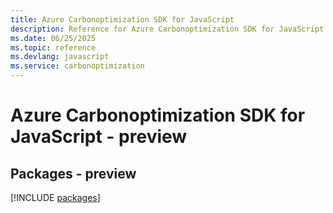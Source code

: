 ```yaml
---
title: Azure Carbonoptimization SDK for JavaScript
description: Reference for Azure Carbonoptimization SDK for JavaScript
ms.date: 06/25/2025
ms.topic: reference
ms.devlang: javascript
ms.service: carbonoptimization
---
```

# Azure Carbonoptimization SDK for JavaScript - preview
## Packages - preview
[!INCLUDE [packages](carbonoptimization-index.md)]